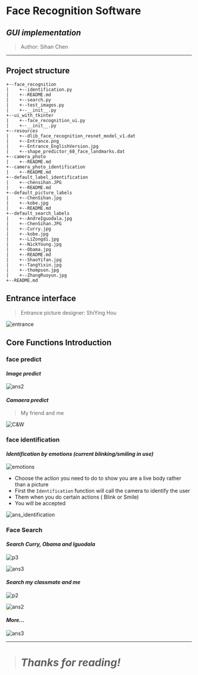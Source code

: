 # **Face Recognition Software**

## *GUI implementation*

> Author: Sihan Chen

---
## **Project structure**

```
+--face_recognition
|    +--identification.py
|    +--README.md
|    +--search.py
|    +--test_images.py
|    +--__init__.py
+--ui_with_tkinter
|    +--face_recognition_ui.py
|    +--__init__.py
+--resources
|    +--dlib_face_recognition_resnet_model_v1.dat
|    +--Entrance.png
|    +--Entrance_EnglishVersion.jpg
|    +--shape_predictor_68_face_landmarks.dat
+--camera_photo
|    +--README.md
+--camera_photo_identification
|    +--README.md
+--default_label_identification
|    +--chensihan.JPG
|    +--README.md
+--default_picture_labels
|    +--ChenSihan.jpg
|    +--kobe.jpg
|    +--README.md
+--default_search_labels
|    +--AndreIguodala.jpg
|    +--ChenSihan.JPG
|    +--Curry.jpg
|    +--kobe.jpg
|    +--LiZongdi.jpg
|    +--NickYoung.jpg
|    +--Obama.jpg
|    +--README.md
|    +--ShaoYifan.jpg
|    +--TangYixin.jpg
|    +--thompson.jpg
|    +--ZhangRuoyun.jpg
+--README.md
```

## **Entrance interface**

> Entrance picture designer: ShiYing Hou

![entrance](README_resource/entrance.png)

## **Core Functions Introduction**

### **face predict**
#### *Image predict*

![ans2](README_resource/ans2.png)

#### *Camaera predict*

> My friend and me

![C&W](README_resource/answer_camera_faces.png)

### **face identification**

#### *Identification by emotions (current blinking/smiling in use)*

![emotions](README_resource/emotions.png)
* Choose the action you need to do to show you are a live body rather than a picture
* First the `Identification` function will call the camera to identify the user
* Them when you do certain actions ( Blink or Smile)
* You will be accepted

![ans_identification](README_resource/identification_ans.png)

### **Face Search**

#### *Search Curry, Obama and Iguodala*
![p3](README_resource/search_p3.png)

![ans3](README_resource/search_ans3.png)
#### *Search my classmate and me*

![p2](README_resource/search_p2.png)

![ans2](README_resource/search_ans2.png)

#### *More...*
![ans3](README_resource/search_answer.png)

---

> #  *Thanks for reading!*